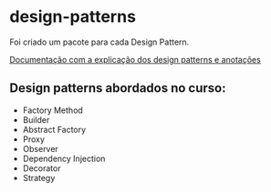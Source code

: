 # design-patterns

Foi criado um pacote para cada Design Pattern.

[Documentação com a explicação dos design patterns e anotações](https://mini-watch-a6e.notion.site/Principais-Design-Patterns-aplicados-ao-Java-Algaworks-a6b6fd525c69466694431df7cb07ee1e)

## Design patterns abordados no curso:

- Factory Method
- Builder
- Abstract Factory
- Proxy
- Observer
- Dependency Injection
- Decorator
- Strategy